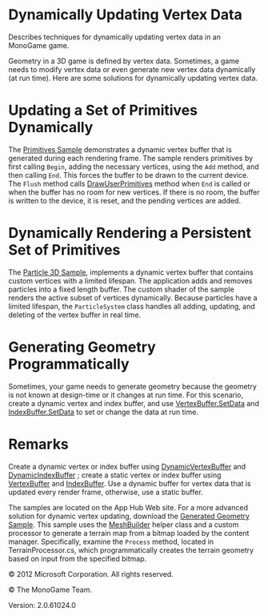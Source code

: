 ﻿

# Dynamically Updating Vertex Data

Describes techniques for dynamically updating vertex data in an MonoGame game.

Geometry in a 3D game is defined by vertex data. Sometimes, a game needs to modify vertex data or even generate new vertex data dynamically (at run time). Here are some solutions for dynamically updating vertex data.

# Updating a Set of Primitives Dynamically

The [Primitives Sample](http://go.microsoft.com/fwlink/?LinkId=93003) demonstrates a dynamic vertex buffer that is generated during each rendering frame. The sample renders primitives by first calling `Begin`, adding the necessary vertices, using the `Add` method, and then calling `End`. This forces the buffer to be drawn to the current device. The `Flush` method calls [DrawUserPrimitives](O_M_Microsoft_Xna_Framework_Graphics_GraphicsDevice_DrawUserPrimitives.md) method when `End` is called or when the buffer has no room for new vertices. If there is no room, the buffer is written to the device, it is reset, and the pending vertices are added.

# Dynamically Rendering a Persistent Set of Primitives

The [Particle 3D Sample](http://go.microsoft.com/fwlink/?LinkId=93004), implements a dynamic vertex buffer that contains custom vertices with a limited lifespan. The application adds and removes particles into a fixed length buffer. The custom shader of the sample renders the active subset of vertices dynamically. Because particles have a limited lifespan, the `ParticleSystem` class handles all adding, updating, and deleting of the vertex buffer in real time.

# Generating Geometry Programmatically

Sometimes, your game needs to generate geometry because the geometry is not known at design-time or it changes at run time. For this scenario, create a dynamic vertex and index buffer, and use [VertexBuffer.SetData](O_M_Microsoft_Xna_Framework_Graphics_VertexBuffer_SetData.md) and [IndexBuffer.SetData](O_M_Microsoft_Xna_Framework_Graphics_IndexBuffer_SetData.md) to set or change the data at run time.

# Remarks

Create a dynamic vertex or index buffer using [DynamicVertexBuffer](T_Microsoft_Xna_Framework_Graphics_DynamicVertexBuffer.md) and [DynamicIndexBuffer](T_Microsoft_Xna_Framework_Graphics_DynamicIndexBuffer.md) ; create a static vertex or index buffer using [VertexBuffer](T_Microsoft_Xna_Framework_Graphics_VertexBuffer.md) and [IndexBuffer](T_Microsoft_Xna_Framework_Graphics_IndexBuffer.md). Use a dynamic buffer for vertex data that is updated every render frame, otherwise, use a static buffer.

The samples are located on the App Hub Web site. For a more advanced solution for dynamic vertex updating, download the [Generated Geometry Sample](http://go.microsoft.com/fwlink/?LinkId=93007). This sample uses the [MeshBuilder](T_Microsoft_Xna_Framework_Content_Pipeline_Graphics_MeshBuilder.md) helper class and a custom processor to generate a terrain map from a bitmap loaded by the content manager. Specifically, examine the `Process` method, located in TerrainProcessor.cs, which programmatically creates the terrain geometry based on input from the specified bitmap.

© 2012 Microsoft Corporation. All rights reserved.

© The MonoGame Team.

Version: 2.0.61024.0
